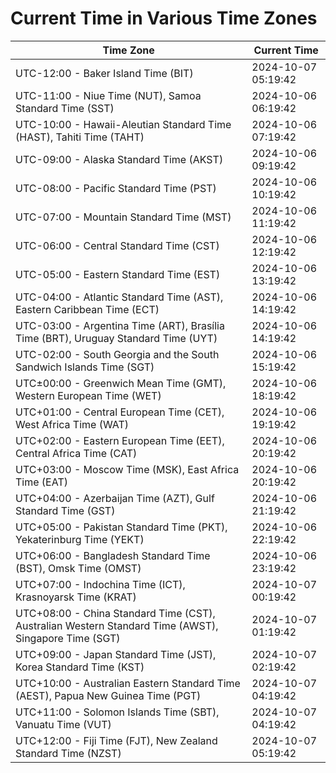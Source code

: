 # Current Time in Various Time Zones

| Time Zone | Current Time |
|-----------|--------------|
| UTC-12:00 - Baker Island Time (BIT) | 2024-10-07 05:19:42 |
| UTC-11:00 - Niue Time (NUT), Samoa Standard Time (SST) | 2024-10-06 06:19:42 |
| UTC-10:00 - Hawaii-Aleutian Standard Time (HAST), Tahiti Time (TAHT) | 2024-10-06 07:19:42 |
| UTC-09:00 - Alaska Standard Time (AKST) | 2024-10-06 09:19:42 |
| UTC-08:00 - Pacific Standard Time (PST) | 2024-10-06 10:19:42 |
| UTC-07:00 - Mountain Standard Time (MST) | 2024-10-06 11:19:42 |
| UTC-06:00 - Central Standard Time (CST) | 2024-10-06 12:19:42 |
| UTC-05:00 - Eastern Standard Time (EST) | 2024-10-06 13:19:42 |
| UTC-04:00 - Atlantic Standard Time (AST), Eastern Caribbean Time (ECT) | 2024-10-06 14:19:42 |
| UTC-03:00 - Argentina Time (ART), Brasília Time (BRT), Uruguay Standard Time (UYT) | 2024-10-06 14:19:42 |
| UTC-02:00 - South Georgia and the South Sandwich Islands Time (SGT) | 2024-10-06 15:19:42 |
| UTC±00:00 - Greenwich Mean Time (GMT), Western European Time (WET) | 2024-10-06 18:19:42 |
| UTC+01:00 - Central European Time (CET), West Africa Time (WAT) | 2024-10-06 19:19:42 |
| UTC+02:00 - Eastern European Time (EET), Central Africa Time (CAT) | 2024-10-06 20:19:42 |
| UTC+03:00 - Moscow Time (MSK), East Africa Time (EAT) | 2024-10-06 20:19:42 |
| UTC+04:00 - Azerbaijan Time (AZT), Gulf Standard Time (GST) | 2024-10-06 21:19:42 |
| UTC+05:00 - Pakistan Standard Time (PKT), Yekaterinburg Time (YEKT) | 2024-10-06 22:19:42 |
| UTC+06:00 - Bangladesh Standard Time (BST), Omsk Time (OMST) | 2024-10-06 23:19:42 |
| UTC+07:00 - Indochina Time (ICT), Krasnoyarsk Time (KRAT) | 2024-10-07 00:19:42 |
| UTC+08:00 - China Standard Time (CST), Australian Western Standard Time (AWST), Singapore Time (SGT) | 2024-10-07 01:19:42 |
| UTC+09:00 - Japan Standard Time (JST), Korea Standard Time (KST) | 2024-10-07 02:19:42 |
| UTC+10:00 - Australian Eastern Standard Time (AEST), Papua New Guinea Time (PGT) | 2024-10-07 04:19:42 |
| UTC+11:00 - Solomon Islands Time (SBT), Vanuatu Time (VUT) | 2024-10-07 04:19:42 |
| UTC+12:00 - Fiji Time (FJT), New Zealand Standard Time (NZST) | 2024-10-07 05:19:42 |
